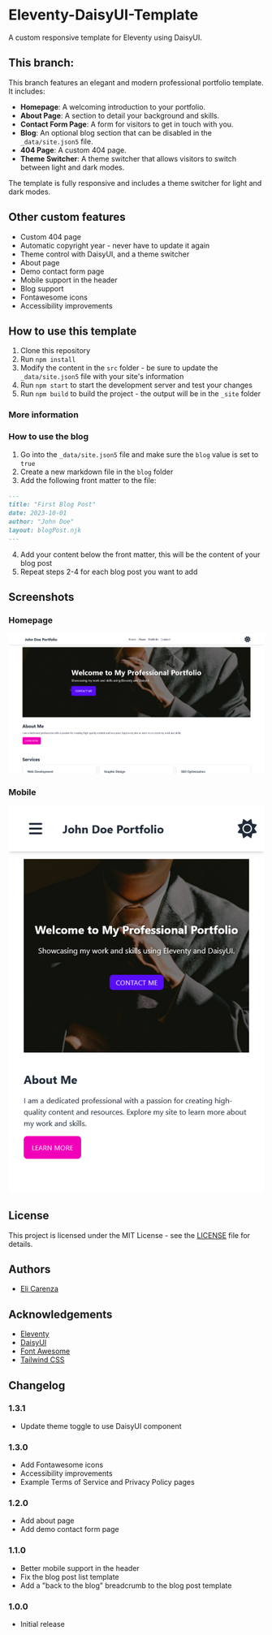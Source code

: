# Eleventy-DaisyUI-Template

A custom responsive template for Eleventy using DaisyUI.

## This branch:

This branch features an elegant and modern professional portfolio template. It includes:

- **Homepage**: A welcoming introduction to your portfolio.
- **About Page**: A section to detail your background and skills.
- **Contact Form Page**: A form for visitors to get in touch with you.
- **Blog**: An optional blog section that can be disabled in the `_data/site.json5` file.
- **404 Page**: A custom 404 page.
- **Theme Switcher**: A theme switcher that allows visitors to switch between light and dark modes.

The template is fully responsive and includes a theme switcher for light and dark modes.

## Other custom features

- Custom 404 page
- Automatic copyright year - never have to update it again
- Theme control with DaisyUI, and a theme switcher
- About page
- Demo contact form page
- Mobile support in the header
- Blog support
- Fontawesome icons
- Accessibility improvements

## How to use this template

1. Clone this repository
2. Run `npm install`
3. Modify the content in the `src` folder - be sure to update the `_data/site.json5` file with your site's information
4. Run `npm start` to start the development server and test your changes
5. Run `npm build` to build the project - the output will be in the `_site` folder

### More information

### How to use the blog

1. Go into the `_data/site.json5` file and make sure the `blog` value is set to `true`
2. Create a new markdown file in the `blog` folder
3. Add the following front matter to the file:

```markdown
---
title: "First Blog Post"
date: 2023-10-01
author: "John Doe"
layout: blogPost.njk
---
```

4. Add your content below the front matter, this will be the content of your blog post
5. Repeat steps 2-4 for each blog post you want to add

## Screenshots

### Homepage

![Homepage](screenshots/home.png)

### Mobile

![Mobile](screenshots/mobile.png)

## License

This project is licensed under the MIT License - see the [LICENSE](LICENSE.md) file for details.

## Authors

- [Eli Carenza](https://github.com/elicarenza)

## Acknowledgements

- [Eleventy](https://www.11ty.dev/)
- [DaisyUI](https://daisyui.com/)
- [Font Awesome](https://fontawesome.com/)
- [Tailwind CSS](https://tailwindcss.com/)

## Changelog

### 1.3.1

- Update theme toggle to use DaisyUI component

### 1.3.0

- Add Fontawesome icons
- Accessibility improvements
- Example Terms of Service and Privacy Policy pages

### 1.2.0

- Add about page
- Add demo contact form page

### 1.1.0

- Better mobile support in the header
- Fix the blog post list template
- Add a "back to the blog" breadcrumb to the blog post template

### 1.0.0

- Initial release
